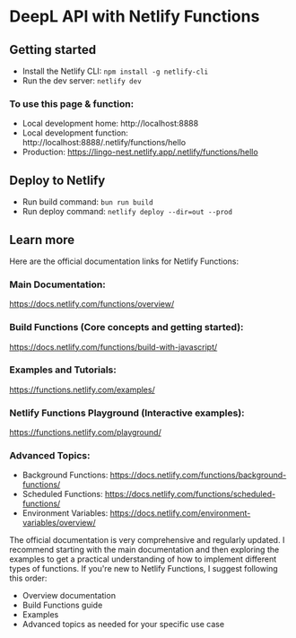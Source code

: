 # DeepL API with Netlify Functions

## Getting started

- Install the Netlify CLI: `npm install -g netlify-cli`
- Run the dev server: `netlify dev`

### To use this page & function:

- Local development home: http://localhost:8888
- Local development function: http://localhost:8888/.netlify/functions/hello
- Production: https://lingo-nest.netlify.app/.netlify/functions/hello

## Deploy to Netlify

- Run build command: `bun run build`
- Run deploy command: `netlify deploy --dir=out --prod`

## Learn more

Here are the official documentation links for Netlify Functions:

### Main Documentation:

https://docs.netlify.com/functions/overview/

### Build Functions (Core concepts and getting started):

https://docs.netlify.com/functions/build-with-javascript/

### Examples and Tutorials:

https://functions.netlify.com/examples/

### Netlify Functions Playground (Interactive examples):

https://functions.netlify.com/playground/

### Advanced Topics:

- Background Functions: https://docs.netlify.com/functions/background-functions/
- Scheduled Functions: https://docs.netlify.com/functions/scheduled-functions/
- Environment Variables: https://docs.netlify.com/environment-variables/overview/

The official documentation is very comprehensive and regularly updated. I recommend starting with the main documentation and then exploring the examples to get a practical understanding of how to implement different types of functions.
If you're new to Netlify Functions, I suggest following this order:

- Overview documentation
- Build Functions guide
- Examples
- Advanced topics as needed for your specific use case
